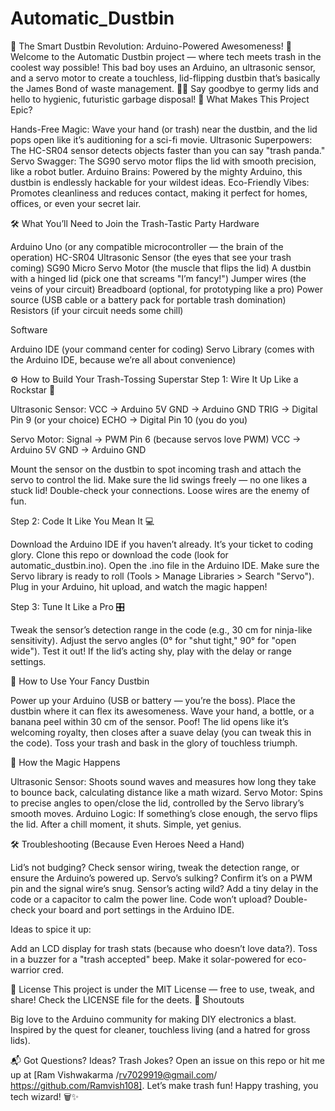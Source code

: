 # Automatic_Dustbin


🚮 The Smart Dustbin Revolution: Arduino-Powered Awesomeness! 🚀
Welcome to the Automatic Dustbin project — where tech meets trash in the coolest way possible! This bad boy uses an Arduino, an ultrasonic sensor, and a servo motor to create a touchless, lid-flipping dustbin that’s basically the James Bond of waste management. 🕵️‍♂️ Say goodbye to germy lids and hello to hygienic, futuristic garbage disposal!
🌟 What Makes This Project Epic?

Hands-Free Magic: Wave your hand (or trash) near the dustbin, and the lid pops open like it’s auditioning for a sci-fi movie.
Ultrasonic Superpowers: The HC-SR04 sensor detects objects faster than you can say "trash panda."
Servo Swagger: The SG90 servo motor flips the lid with smooth precision, like a robot butler.
Arduino Brains: Powered by the mighty Arduino, this dustbin is endlessly hackable for your wildest ideas.
Eco-Friendly Vibes: Promotes cleanliness and reduces contact, making it perfect for homes, offices, or even your secret lair.

🛠️ What You’ll Need to Join the Trash-Tastic Party
Hardware

Arduino Uno (or any compatible microcontroller — the brain of the operation)
HC-SR04 Ultrasonic Sensor (the eyes that see your trash coming)
SG90 Micro Servo Motor (the muscle that flips the lid)
A dustbin with a hinged lid (pick one that screams "I’m fancy!")
Jumper wires (the veins of your circuit)
Breadboard (optional, for prototyping like a pro)
Power source (USB cable or a battery pack for portable trash domination)
Resistors (if your circuit needs some chill)

Software

Arduino IDE (your command center for coding)
Servo Library (comes with the Arduino IDE, because we’re all about convenience)

⚙️ How to Build Your Trash-Tossing Superstar
Step 1: Wire It Up Like a Rockstar 🎸

Ultrasonic Sensor:
VCC → Arduino 5V
GND → Arduino GND
TRIG → Digital Pin 9 (or your choice)
ECHO → Digital Pin 10 (you do you)


Servo Motor:
Signal → PWM Pin 6 (because servos love PWM)
VCC → Arduino 5V
GND → Arduino GND


Mount the sensor on the dustbin to spot incoming trash and attach the servo to control the lid. Make sure the lid swings freely — no one likes a stuck lid!
Double-check your connections. Loose wires are the enemy of fun.

Step 2: Code It Like You Mean It 💻

Download the Arduino IDE if you haven’t already. It’s your ticket to coding glory.
Clone this repo or download the code (look for automatic_dustbin.ino).
Open the .ino file in the Arduino IDE.
Make sure the Servo library is ready to roll (Tools > Manage Libraries > Search "Servo").
Plug in your Arduino, hit upload, and watch the magic happen!

Step 3: Tune It Like a Pro 🎛️

Tweak the sensor’s detection range in the code (e.g., 30 cm for ninja-like sensitivity).
Adjust the servo angles (0° for "shut tight," 90° for "open wide").
Test it out! If the lid’s acting shy, play with the delay or range settings.

🎉 How to Use Your Fancy Dustbin

Power up your Arduino (USB or battery — you’re the boss).
Place the dustbin where it can flex its awesomeness.
Wave your hand, a bottle, or a banana peel within 30 cm of the sensor.
Poof! The lid opens like it’s welcoming royalty, then closes after a suave delay (you can tweak this in the code).
Toss your trash and bask in the glory of touchless triumph.

🧠 How the Magic Happens

Ultrasonic Sensor: Shoots sound waves and measures how long they take to bounce back, calculating distance like a math wizard.
Servo Motor: Spins to precise angles to open/close the lid, controlled by the Servo library’s smooth moves.
Arduino Logic: If something’s close enough, the servo flips the lid. After a chill moment, it shuts. Simple, yet genius.

🛠️ Troubleshooting (Because Even Heroes Need a Hand)

Lid’s not budging? Check sensor wiring, tweak the detection range, or ensure the Arduino’s powered up.
Servo’s sulking? Confirm it’s on a PWM pin and the signal wire’s snug.
Sensor’s acting wild? Add a tiny delay in the code or a capacitor to calm the power line.
Code won’t upload? Double-check your board and port settings in the Arduino IDE.



Ideas to spice it up:

Add an LCD display for trash stats (because who doesn’t love data?).
Toss in a buzzer for a "trash accepted" beep.
Make it solar-powered for eco-warrior cred.

📜 License
This project is under the MIT License — free to use, tweak, and share! Check the LICENSE file for the deets.
🙌 Shoutouts

Big love to the Arduino community for making DIY electronics a blast.
Inspired by the quest for cleaner, touchless living (and a hatred for gross lids).

📬 Got Questions? Ideas? Trash Jokes?
Open an issue on this repo or hit me up at 
[Ram Vishwakarma /rv7029919@gmail.com/ https://github.com/Ramvish108]. Let’s make trash fun!
Happy trashing, you tech wizard! 🗑️✨

